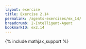 ```yaml
---
layout: exercise
title: Exercise 2.14
permalink: /agents-exercises/ex_14/
breadcrumb: 2-Intelligent-Agent
bookmarkID: ex2.14
---
```


{% include mathjax_support %}
